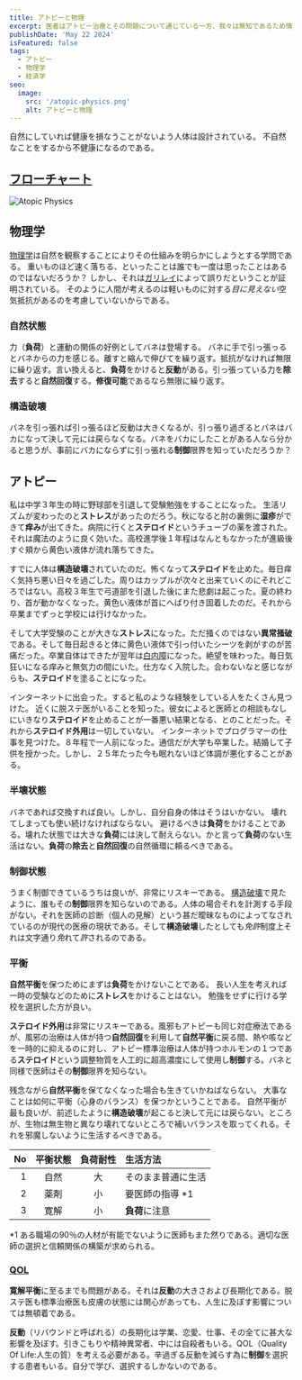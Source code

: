```yaml
---
title: アトピーと物理
excerpt: 医者はアトピー治療とその問題について通じている一方、我々は無知であるため情報が非対称化する。アトピー治療はある確率で失敗し、失敗した場合に高い確率で、10年以上牢獄に入るかのごとく人生の質が低下する。私の経験からアトピー回避の参考にして欲しい。
publishDate: 'May 22 2024'
isFeatured: false
tags:
  - アトピー
  - 物理学
  - 経済学
seo:
  image:
    src: '/atopic-physics.png'
    alt: アトピーと物理
---
```




自然にしていれば健康を損なうことがないよう人体は設計されている。
不自然なことをするから不健康になるのである。

## [フローチャート](https://ja.wikipedia.org/wiki/%E3%83%95%E3%83%AD%E3%83%BC%E3%83%81%E3%83%A3%E3%83%BC%E3%83%88)
![Atopic Physics](/atopic-physics.png)  
    
## 物理学
[物理学](https://ja.wikipedia.org/wiki/%E7%89%A9%E7%90%86%E5%AD%A6)は自然を観察することによりその仕組みを明らかにしようとする学問である。
重いものほど速く落ちる、といったことは誰でも一度は思ったことはあるのではないだろうか？
しかし、それは[ガリレイ](https://ja.wikipedia.org/wiki/%E3%82%AC%E3%83%AA%E3%83%AC%E3%82%AA%E3%83%BB%E3%82%AC%E3%83%AA%E3%83%AC%E3%82%A4)によって誤りだということが証明されている。
そのように人間が考えるのは軽いものに対する*目に見えない*空気抵抗があるのを考慮していないからである。

### 自然状態
力（**負荷**）と運動の関係の好例としてバネは登場する。
バネに手で引っ張っるとバネからの力を感じる。離すと縮んで伸びてを繰り返す。抵抗がなければ無限に繰り返す。言い換えると、**負荷**をかけると**反動**がある。引っ張っている力を**除去**すると**自然回復**する。**修復可能**であるなら無限に繰り返す。

### 構造破壊
バネを引っ張れば引っ張るほど反動は大きくなるが、引っ張り過ぎるとバネはバカになって決して元には戻らなくなる。バネをバカにしたことがある人なら分かると思うが、事前にバカにならずに引っ張れる**制御**限界を知っていただろうか？
    
## アトピー
私は中学３年生の時に野球部を引退して受験勉強をすることになった。
生活リズムが変わったのと**ストレス**があったのだろう。秋になると肘の裏側に**湿疹**ができて**痒み**が出てきた。病院に行くと**ステロイド**というチューブの薬を渡された。それは魔法のように良く効いた。高校進学後１年程はなんともなかったが進級後すぐ頬から黄色い液体が流れ落ちてきた。  

すでに人体は**構造破壊**されていたのだ。怖くなって**ステロイド**を止めた。毎日痒く気持ち悪い日々を過ごした。周りはカップルが次々と出来ていくのにそれどころではない。高校３年生で弓道部を引退した後にまた悲劇は起こった。夏の終わり、首が動かなくなった。黄色い液体が首にへばり付き固着したのだ。それから卒業までずっと学校には行けなかった。  

そして大学受験のことが大きな**ストレス**になった。ただ掻くのではない**異常掻破**である。そして毎日起きると体に黄色い液体で引っ付いたシーツを剥がすのが苦痛だった。卒業自体はできたが翌年は[白内障](https://ja.wikipedia.org/wiki/%E7%99%BD%E5%86%85%E9%9A%9C)になった。絶望を味わった。毎日気狂いになる痒みと無気力の間にいた。仕方なく入院した。合わないなと感じながらも、**ステロイド**を塗ることになった。  

インターネットに出会った。すると私のような経験をしている人をたくさん見つけた。
近くに脱ステ医がいることを知った。彼女によると医師との相談もなしにいきなり**ステロイド**を止めることが一番悪い結果となる、とのことだった。それから**ステロイド外用**は一切していない。
インターネットでプログラマーの仕事を見つけた。８年程で一人前になった。通信だが大学も卒業した。結婚して子供を授かった。しかし、２５年たった今も眠れないほど体調が悪化することがある。

### 半壊状態
バネであれば交換すれば良い。しかし、自分自身の体はそうはいかない。
壊れてしまっても使い続けなければならない。
避けるべきは**負荷**をかけることである。壊れた状態では大きな**負荷**には決して耐えらない。かと言って**負荷**のない生活はない。**負荷**の**除去**と**自然回復**の自然循環に頼るべきである。

### 制御状態
うまく制御できているうちは良いが、非常にリスキーである。
[構造破壊](#構造破壊)で見たように、誰もその**制御**限界を知らないのである。人体の場合それを計測する手段がない。それを医師の診断（個人の見解）という甚だ曖昧なものによってなされているのが現代の医療の現状である。そして**構造破壊**したとしても*免許*制度上それは文字通り*免*れて*許*されるのである。

### 平衡
**自然平衡**を保つためにまずは**負荷**をかけないことである。
長い人生を考えれば一時の受験などのために**ストレス**をかけることはない。
勉強をせずに行ける学校を選択した方が良い。  

**ステロイド外用**は非常にリスキーである。風邪もアトピーも同じ対症療法であるが、風邪の治療は人体が持つ**自然回復**を利用して**自然平衡**に戻る間、熱や咳などを一時的に抑えるのに対し、アトピー標準治療は人体が持つホルモンの１つである**ステロイド**という調整物質を人工的に超高濃度にして使用し**制御**する。バネと同様で医師はその**制御**限界を知らない。

残念ながら**自然平衡**を保てなくなった場合も生きていかねばならない。
大事なことは如何に平衡（心身のバランス）を保つかということである。
自然平衡が最も良いが、前述したように**構造破壊**が起こると決して元には戻らない。ところが、生物は無生物と異なり壊れてないところで補いバランスを取ってくれる。それを邪魔しないように生活するべきである。

|No|平衡状態|負荷耐性|生活方法|
|--:|:--:|:--:|:--|
|1|自然|大|そのまま普通に生活|
|2|薬剤|小|要医師の指導 *1|
|3|寛解|小|**負荷**に注意|

*1 ある職場の90％の人材が有能でないように医師もまた然りである。適切な医師の選択と信頼関係の構築が求められる。

### [QOL](https://ja.wikipedia.org/wiki/%E3%82%AF%E3%82%AA%E3%83%AA%E3%83%86%E3%82%A3%E3%83%BB%E3%82%AA%E3%83%96%E3%83%BB%E3%83%A9%E3%82%A4%E3%83%95)
**寛解平衡**に至るまでも問題がある。それは**反動**の大きさおよび長期化である。脱ステ医も標準治療医も皮膚の状態には関心があっても、人生に及ぼす影響については無頓着である。  

**反動**（リバウンドと呼ばれる）の長期化は学業、恋愛、仕事、その全てに甚大な影響を及ぼす。引きこもりや精神異常者、中には自殺者もいる。QOL（Quality Of Life:人生の質）を考える必要がある。辛過ぎる反動を減らす為に**制御**を選択する患者もいる。自分で学び、選択するしかないのである。

